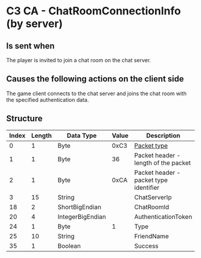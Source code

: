 # C3 CA - ChatRoomConnectionInfo (by server)

## Is sent when

The player is invited to join a chat room on the chat server.

## Causes the following actions on the client side

The game client connects to the chat server and joins the chat room with the specified authentication data.

## Structure

| Index | Length | Data Type | Value | Description |
|-------|--------|-----------|-------|-------------|
| 0 | 1 |   Byte   | 0xC3  | [Packet type](PacketTypes.md) |
| 1 | 1 |    Byte   |   36   | Packet header - length of the packet |
| 2 | 1 |    Byte   | 0xCA  | Packet header - packet type identifier |
| 3 | 15 | String |  | ChatServerIp |
| 18 | 2 | ShortBigEndian |  | ChatRoomId |
| 20 | 4 | IntegerBigEndian |  | AuthenticationToken |
| 24 | 1 | Byte | 1 | Type |
| 25 | 10 | String |  | FriendName |
| 35 | 1 | Boolean |  | Success |